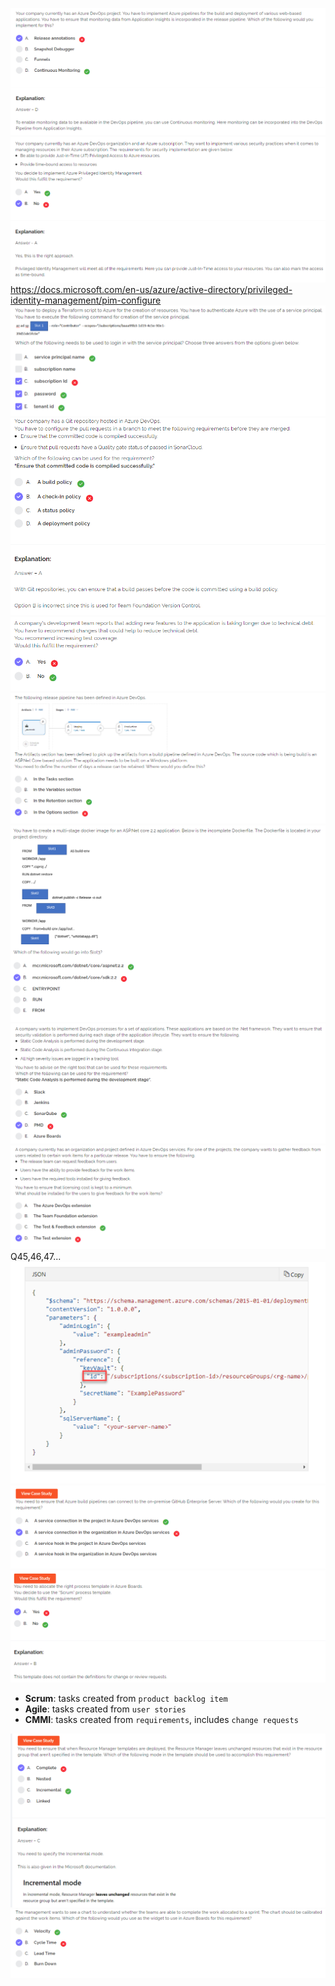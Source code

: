 ![alt text](T5Q1.png "Test 5")
![alt text](T5Q3.png "Test 5")
https://docs.microsoft.com/en-us/azure/active-directory/privileged-identity-management/pim-configure
![alt text](T5Q12.png "Test 5")
![alt text](T5Q13.png "Test 5")
![alt text](T5Q19.png "Test 5")
![alt text](T5Q29.png "Test 5")
![alt text](T5Q35.png "Test 5")
![alt text](T5Q37.png "Test 5")
![alt text](T5Q40.png "Test 5")
Q45,46,47...
![alt text](T5Q46.png "Test 5")
![alt text](T5Q50.png "Test 5")
![alt text](T5Q52.png "Test 5")
- **Scrum**: tasks created from `product backlog item`
- **Agile**: tasks created from `user stories`
- **CMMI**: tasks created from `requirements`, includes `change requests`

![alt text](T5Q54.png "Test 5")
![alt text](T5Q55.png "Test 5")

